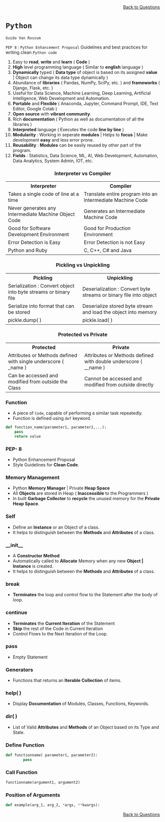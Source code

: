 <p align='right'><a align="right" href="https://github.com/KIRANKUMAR7296/Library/blob/main/Interview.md">Back to Questions</a></p>

# `Python`

`Guido Van Rossum`

`PEP 8` : `Python Enhancement Proposal` Guidelines and best practices for writing clean `Python code`

1. Easy to **read**, **write** and **learn** ( **Code** )
2. **High** level programming language ( Similar to **english** language )
3. **Dynamically** typed ( **Data type** of object is based on its assigned **value** | Object can change its data type dynamically )
4. Abundance of **libraries** ( Pandas, NumPy, SciPy, etc. ) and **frameworks** ( Django, Flask, etc. )
5. Useful for Data Science, Machine Learning, Deep Learning, Artificial Intelligence, Web Development and Automation.
6. **Portable** and **Flexible** ( Anaconda, Jupyter, Command Prompt, IDE, Text Editor, Google Colab )
7. **Open source** with **vibrant community**.
8. Rich **documentation** ( Python as well as documentation of all the libraries )
9. **Interpreted** language ( Executes the code **line by line** )
10. **Modularity** : Working in seperate **modules** | Helps to **focus** | Make development **easy** and less error prone.
11. **Reusability** : **Modules** can be easily reused by other part of the program.
12. **Fields** : Statistics, Data Science, ML, AI, Web Development, Automation, Data Analytics, System Admin, IOT, etc.

<h3 align="center">Interpreter vs Compiler</h3>

<table align="center">
        <tr>
                <th>Interpreter</th>
                <th>Compiler</th>
        </tr>
        <tr>
                <td>Takes a single code of line at a time</td>
                <td>Translate entire program into an Intermediate Machine Code</td>
        </tr>      
        <tr>
                <td>Never generates any Intermediate Machine Object Code</td>
                <td>Generates an Intermediate Machine Code</td>
        </tr>    
        <tr>
                <td>Good for Software Development Environment</td>
                <td>Good for Production Environment</td>
        </tr>    
        <tr>
                <td>Error Detection is Easy</td>
                <td>Error Detection is not Easy</td>
        </tr>
        <tr>
                <td>Python and Ruby</td>
                <td>C, C++, C# and Java</td>
        </tr>
</table>      

<h3 align="center">Pickling vs Unpickling</h3>

<table align="center">
        <tr>
                <th>Pickling</th>
                <th>Unpickling</th>
        </tr>
        <tr>
                <td>Serialization : Convert object into byte streams or binary file</td>
                <td>Deserialization : Convert byte streams or binary file into object</td>
        </tr>
         <tr>
                <td>Serialize into format that can be stored</td>
                <td>Deserialize stored byte stream and load the object into memory</td>
        </tr>    
         <tr>
                <td>pickle.dump( )</td>
                <td>pickle.load( )</td>
        </tr>   
</table>      

<h3 align="center">Protected vs Private</h3>

<table align="center">
        <tr>
                <th>Protected</th>
                <th>Private</th>
        </tr>
        <tr>
                <td>Attributes or Methods defined with single underscore ( _name )</td>
                <td>Attributes or Methods defined with double underscore ( __name )</td>
        </tr>      
         <tr>
                <td>Can be accessed and modified from outside the Class</td>
                <td>Cannot be accessed and modified from outside directly</td>
        </tr>               
</table>

### Function
- A piece of `Code`, capable of performing a similar task repeatedly.
- Function is defined using `def` keyword.

```python
def function_name(parameter1, parameter2,...):
    pass
    return value
```

### PEP- 8
- Python Enhancement Proposal
- Style Guidelines for **Clean Code**.

### Memory Management 
- Python **Memory Manager** | Private **Heap Space**
- All **Objects** are stored in Heap ( **Inaccessible** to the Programmers )
- In built **Garbage Collector** to **recycle** the unused memory for the **Private Heap Space**.

### Self
- Define an **Instance** or an Object of a class.
- It helps to distinguish between the **Methods** and **Attributes** of a class.

### \_\_init\_\_
- A **Constructor Method**
- Automatically called to **Allocate** Memory when any new **Object | Instance** is created.
- It helps to distinguish between the **Methods** and **Attributes** of a class.

### break
- **Terminates** the loop and control flow to the Statement after the body of loop.

### continue
- **Terminates** the **Current Iteration** of the Statement
- **Skip** the rest of the Code in Current Iteration
- Control Flows to the Next Iteration of the Loop.

### pass
- Empty Statement 

### Generators
- Functions that returns an **Iterable Collection** of items.

### help( )
- Display **Documentation** of Modules, Classes, Functions, Keywords.

### dir( )
- List of Valid **Attributes** and **Methods** of an Object based on its Type and State.

### Define Function

``` Python
def functionname( parameter1, parameter2):
        pass
```        

### Call Function

```Python
functionname(argument1, argument2)
```

### Position of Arguments

```Python
def example(arg_1, arg_2, *args, **kwargs):
```

<p align='right'><a align="right" href="https://github.com/KIRANKUMAR7296/Library/blob/main/Interview.md">Back to Questions</a></p>
